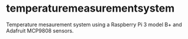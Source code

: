 # temperaturemeasurementsystem
Temperature mesaurement system using a Raspberry Pi 3 model B+ and Adafruit MCP9808 sensors.
